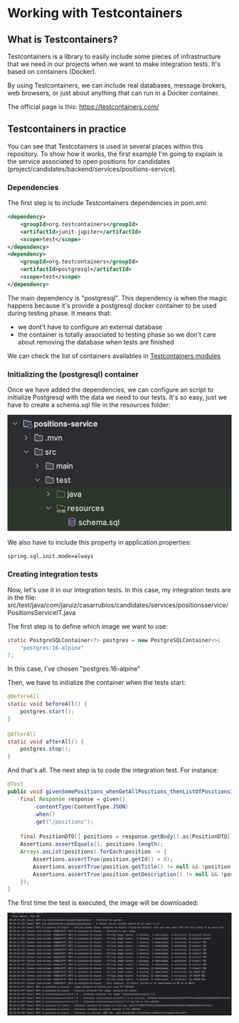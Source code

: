 # Working with Testcontainers



## What is Testcontainers?

Testcontainers is a library to easily include some pieces of infrastructure that we need in our projects when we want to make integration tests. It's based on containers (Docker).

By using Testcontainers, we can include real databases, message brokers, web browsers, or just about anything that can run in a Docker container.

The official page is this: https://testcontainers.com/



## Testcontainers in practice

You can see that Testcotainers is used in several places within this repository. To show how it works, the first example I'm going to explain is the service associated to open positions for candidates (project/candidates/backend/services/positions-service).



### Dependencies

The first step is to include Testcontainers dependencies in pom.xml:

```xml
<dependency>
    <groupId>org.testcontainers</groupId>
    <artifactId>junit-jupiter</artifactId>
    <scope>test</scope>
</dependency>
<dependency>
    <groupId>org.testcontainers</groupId>
    <artifactId>postgresql</artifactId>
    <scope>test</scope>
</dependency>
```



The main dependency is "postgresql". This dependency is when the magic happens because it's provide a postgresql docker container to be used during testing phase. It means that:

- we dont't have to configure an external database
- the container is totally associated to testing phase so we don't care about removing the database when tests are finished



We can check the list of containers availables in [Testcontainers modules](https://testcontainers.com/modules/)



### Initializing the (postgresql) container

Once we have added the dependencies, we can configure an script to initialize Postgresql with the data we need to our tests. It's so easy, just we have to create a schema.sql file in the resources folder:



![schema-sql](img/schema-sql.jpg)



We also have to include this property in application.properties:

```properties
spring.sql.init.mode=always
```



### Creating integration tests

Now, let's use it in our integration tests. In this case, my integration tests are in the file: src/test/java/com/jaruiz/casarrubios/candidates/services/positionsservice/PositionsServiceIT.java



The first step is to define which image we want to use:

```Java
static PostgreSQLContainer<?> postgres = new PostgreSQLContainer<>(
  	"postgres:16-alpine"
);
```



In this case, I've chosen "postgres:16-alpine"



Then, we have to initialize the container when the tests start:

```Java
@BeforeAll
static void beforeAll() {
    postgres.start();
}

@AfterAll
static void afterAll() {
    postgres.stop();
}
```



And that's all. The next step is to code the integration test. For instance:

```Java
@Test
public void givenSomePositions_whenGetAllPositions_thenListOfPositionsIsReturned() {
    final Response response = given()
        .contentType(ContentType.JSON)
        .when()
        .get("/positions");

    final PositionDTO[] positions = response.getBody().as(PositionDTO[].class);
    Assertions.assertEquals(1, positions.length);
    Arrays.asList(positions).forEach(position -> {
        Assertions.assertTrue(position.getId() > 0);
        Assertions.assertTrue(position.getTitle() != null && !position.getTitle().isEmpty());
        Assertions.assertTrue(position.getDescription() != null && !position.getDescription().isEmpty());
    });
}
```



The first time the test is executed, the image will be downloaded:

![testcontainers-download-image](img/testcontainers-download-image.jpg)